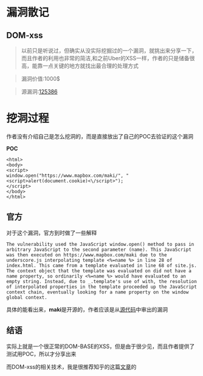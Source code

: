 # 漏洞散记
##  DOM-xss
> 以前只是听说过，但确实从没实际挖掘过的一个漏洞，就挑出来分享一下，而且作者的利用也非常的简洁,和之前Uber的XSS一样，作者的只是储备很高，能靠一点关键的地方就找出最合理的处理方式

> 漏洞价值:1000$

> 源漏洞:[125386](https://hackerone.com/reports/125386)

# 挖洞过程
作者没有介绍自己是怎么挖洞的，而是直接放出了自己的POC去验证的这个漏洞

**POC**
```
<html>
<body>
<script>
window.open("https://www.mapbox.com/maki/", "<script>alert(document.cookie)<\/script>");
</script>
</body>
</html>
```
## 官方

对于这个漏洞，官方到时做了一些解释

```
The vulnerability used the JavaScript window.open() method to pass in arbitrary JavaScript to the second parameter (name). This JavaScript was then executed on https://www.mapbox.com/maki due to the underscore.js interpolating template <%=name %> in line 28 of index.html. This came from a template evaluated in line 68 of site.js. The context object that the template was evaluated on did not have a name property, so ordinarily <%=name %> would have evaluated to an empty string. Instead, due to _.template's use of with, the resolution of interpolated properties in the template proceeded up the JavaScript context chain, eventually looking for a name property on the window global context.
```
具体的能看出来，**maki**是开源的，作者应该是从[源代码](https://github.com/mapbox/maki/tree/b1b399eaac8263d1e0d7c6c206490fe70de1d82c)中审出的漏洞

## 结语
实际上就是一个很正常的DOM-BASE的XSS，但是由于很少见，而且作者提供了测试用POC，所以才分享出来

而DOM-xss的相关技术，我是很推荐知乎的这篇[文章](https://www.zhihu.com/question/26628342/answer/33504799)的

